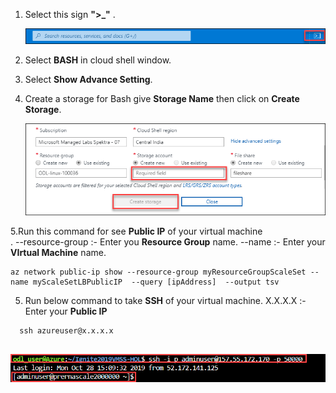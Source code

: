 1. Select this sign **">_"** .<br/>

   <img src="images/azureclisign.png"/><br/>

2. Select **BASH** in cloud shell window.<br/>

3. Select **Show Advance Setting**.<br/>

4. Create a storage for Bash give **Storage Name** then click on **Create Storage**.<br/>

   <img src="images/st.png"/><br/>
   
5.Run this command for see **Public IP** of your virtual machine<br/>.
  --resource-group :- Enter you **Resource Group** name.
  --name :- Enter your **VIrtual Machine** name.
  
  ```
  az network public-ip show --resource-group myResourceGroupScaleSet --name myScaleSetLBPublicIP  --query [ipAddress]  --output tsv
  ```
      

5. Run below command to take **SSH** of your virtual machine.
   X.X.X.X :- Enter your **Public IP**

  ```
    ssh azureuser@x.x.x.x
   
  ```
   <img src="images/ssh.png"/><br/>
